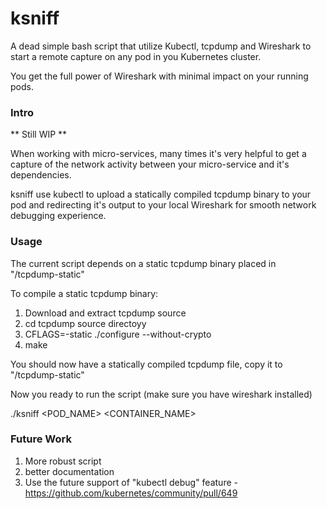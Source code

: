 # ksniff
A dead simple bash script that utilize Kubectl, tcpdump and Wireshark to start a remote capture
on any pod in you Kubernetes cluster.

You get the full power of Wireshark with minimal impact on your running pods.

### Intro
** Still WIP **

When working with micro-services, many times it's very helpful to get a capture of the network
activity between your micro-service and it's dependencies.

ksniff use kubectl to upload a statically compiled tcpdump binary to your pod and redirecting it's
output to your local Wireshark for smooth network debugging experience.

### Usage
The current script depends on a static tcpdump binary placed in "/tcpdump-static"

To compile a static tcpdump binary:

1. Download and extract tcpdump source
2. cd tcpdump source directoyy
3. CFLAGS=-static ./configure --without-crypto
4. make

You should now have a statically compiled tcpdump file, copy it to "/tcpdump-static"

Now you ready to run the script (make sure you have wireshark installed)

./ksniff <POD_NAME> <CONTAINER_NAME>

### Future Work
1. More robust script
2. better documentation
3. Use the future support of "kubectl debug" feature - https://github.com/kubernetes/community/pull/649
 
